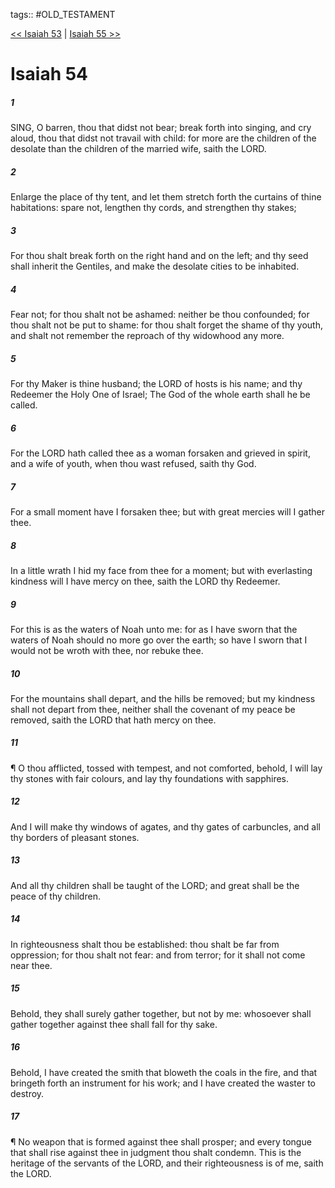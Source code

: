 tags:: #OLD_TESTAMENT

[<< Isaiah 53](OLD_TESTAMENT/23_Isaiah/Isaiah_53.md) | [Isaiah 55 >>](OLD_TESTAMENT/23_Isaiah/Isaiah_55.md)

# Isaiah 54

##### 1

SING, O barren, thou that didst not bear; break forth into singing, and cry aloud, thou that didst not travail with child: for more are the children of the desolate than the children of the married wife, saith the LORD.

##### 2

Enlarge the place of thy tent, and let them stretch forth the curtains of thine habitations: spare not, lengthen thy cords, and strengthen thy stakes;

##### 3

For thou shalt break forth on the right hand and on the left; and thy seed shall inherit the Gentiles, and make the desolate cities to be inhabited.

##### 4

Fear not; for thou shalt not be ashamed: neither be thou confounded; for thou shalt not be put to shame: for thou shalt forget the shame of thy youth, and shalt not remember the reproach of thy widowhood any more.

##### 5

For thy Maker is thine husband; the LORD of hosts is his name; and thy Redeemer the Holy One of Israel; The God of the whole earth shall he be called.

##### 6

For the LORD hath called thee as a woman forsaken and grieved in spirit, and a wife of youth, when thou wast refused, saith thy God.

##### 7

For a small moment have I forsaken thee; but with great mercies will I gather thee.

##### 8

In a little wrath I hid my face from thee for a moment; but with everlasting kindness will I have mercy on thee, saith the LORD thy Redeemer.

##### 9

For this is as the waters of Noah unto me: for as I have sworn that the waters of Noah should no more go over the earth; so have I sworn that I would not be wroth with thee, nor rebuke thee.

##### 10

For the mountains shall depart, and the hills be removed; but my kindness shall not depart from thee, neither shall the covenant of my peace be removed, saith the LORD that hath mercy on thee.

##### 11

¶ O thou afflicted, tossed with tempest, and not comforted, behold, I will lay thy stones with fair colours, and lay thy foundations with sapphires.

##### 12

And I will make thy windows of agates, and thy gates of carbuncles, and all thy borders of pleasant stones.

##### 13

And all thy children shall be taught of the LORD; and great shall be the peace of thy children.

##### 14

In righteousness shalt thou be established: thou shalt be far from oppression; for thou shalt not fear: and from terror; for it shall not come near thee.

##### 15

Behold, they shall surely gather together, but not by me: whosoever shall gather together against thee shall fall for thy sake.

##### 16

Behold, I have created the smith that bloweth the coals in the fire, and that bringeth forth an instrument for his work; and I have created the waster to destroy.

##### 17

¶ No weapon that is formed against thee shall prosper; and every tongue that shall rise against thee in judgment thou shalt condemn. This is the heritage of the servants of the LORD, and their righteousness is of me, saith the LORD.
